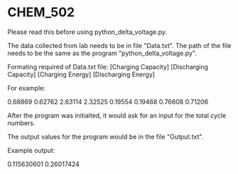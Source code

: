 # CHEM_502
Please read this before using python_delta_voltage.py.

The data collected from lab needs to be in file "Data.txt". 
The path of the file needs to be the same as the program "python_delta_voltage.py".

Formating required of Data.txt file:
[Charging Capacity] [Discharging Capacity] [Charging Energy] [Discharging Energy]

For example: 

0.68869	0.62762	2.63114	2.32525
0.19554	0.19468	0.76608	0.71206

After the program was initialted, it would ask for an input for the total cycle numbers. 

The output values for the program would be in the file "Output.txt". 

Example output: 

0.115630601
0.26017424
